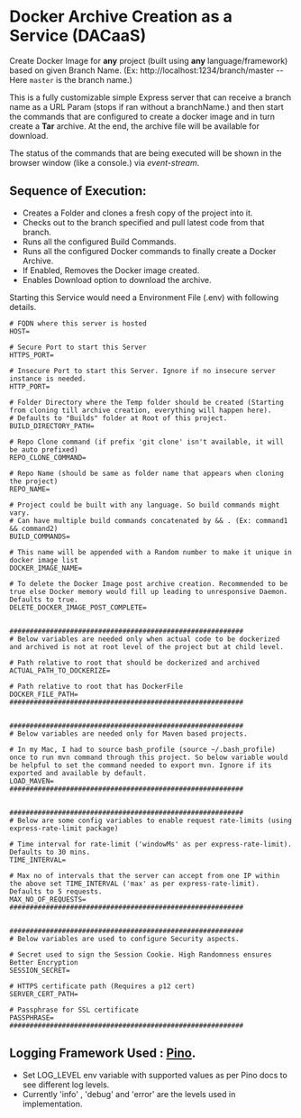 # Docker Archive Creation as a Service (DACaaS)
Create Docker Image for **any** project (built using **any** language/framework) based on given Branch Name.
(Ex: http://localhost:1234/branch/master --  Here `master` is the branch name.)

This is a fully customizable simple Express server that can receive a branch name as a URL Param (stops if ran without a branchName.) and then start the commands that are configured to create a docker image and in turn create a **Tar** archive.
At the end, the archive file will be available for download.

The status of the commands that are being executed will be shown in the browser window (like a console.) via *event-stream*.

## Sequence of Execution:
  - Creates a Folder and clones a fresh copy of the project into it.
  - Checks out to the branch specified and pull latest code from that branch.
  - Runs all the configured Build Commands.
  - Runs all the configured Docker commands to finally create a Docker Archive.
  - If Enabled, Removes the Docker image created.
  - Enables Download option to download the archive.

Starting this Service would need a Environment File (.env) with following details.

```
# FQDN where this server is hosted
HOST=

# Secure Port to start this Server
HTTPS_PORT=

# Insecure Port to start this Server. Ignore if no insecure server instance is needed.
HTTP_PORT=

# Folder Directory where the Temp folder should be created (Starting from cloning till archive creation, everything will happen here).
# Defaults to "Builds" folder at Root of this project.
BUILD_DIRECTORY_PATH=

# Repo Clone command (if prefix 'git clone' isn't available, it will be auto prefixed)
REPO_CLONE_COMMAND=

# Repo Name (should be same as folder name that appears when cloning the project)
REPO_NAME=

# Project could be built with any language. So build commands might vary.
# Can have multiple build commands concatenated by && . (Ex: command1 && command2)
BUILD_COMMANDS=

# This name will be appended with a Random number to make it unique in docker image list
DOCKER_IMAGE_NAME=

# To delete the Docker Image post archive creation. Recommended to be true else Docker memory would fill up leading to unresponsive Daemon.  Defaults to true.
DELETE_DOCKER_IMAGE_POST_COMPLETE=


##########################################################
# Below variables are needed only when actual code to be dockerized and archived is not at root level of the project but at child level.

# Path relative to root that should be dockerized and archived
ACTUAL_PATH_TO_DOCKERIZE=

# Path relative to root that has DockerFile
DOCKER_FILE_PATH=
##########################################################


##########################################################
# Below variables are needed only for Maven based projects.

# In my Mac, I had to source bash_profile (source ~/.bash_profile) once to run mvn command through this project. So below variable would be helpful to set the command needed to export mvn. Ignore if its exported and available by default.
LOAD_MAVEN=
##########################################################


##########################################################
# Below are some config variables to enable request rate-limits (using express-rate-limit package)

# Time interval for rate-limit ('windowMs' as per express-rate-limit). Defaults to 30 mins.
TIME_INTERVAL=

# Max no of intervals that the server can accept from one IP within the above set TIME_INTERVAL ('max' as per express-rate-limit). Defaults to 5 requests. 
MAX_NO_OF_REQUESTS=
##########################################################


##########################################################
# Below variables are used to configure Security aspects.

# Secret used to sign the Session Cookie. High Randomness ensures Better Encryption
SESSION_SECRET=

# HTTPS certificate path (Requires a p12 cert)
SERVER_CERT_PATH=

# Passphrase for SSL certificate
PASSPHRASE=
##########################################################

```

## Logging Framework Used : [Pino](https://getpino.io/#/).
  - Set LOG_LEVEL env variable with supported values as per Pino docs to see different log levels.
  - Currently 'info' , 'debug' and 'error' are the levels used in implementation.
